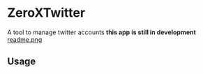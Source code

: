 # ZeroXTwitter
A tool to manage twitter accounts **this app is still in development**
[readme.png](./img/readme.png)
## Usage


